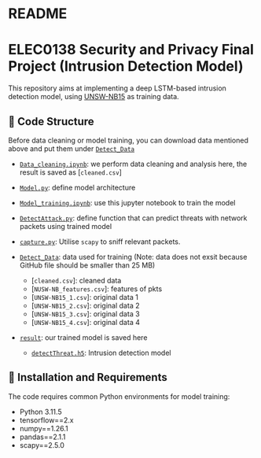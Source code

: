 # README
# ELEC0138 Security and Privacy Final Project (Intrusion Detection Model)
This repository aims at implementing a deep LSTM-based intrusion detection model, using [UNSW-NB15](https://www.kaggle.com/datasets/mrwellsdavid/unsw-nb15/data') as training data.

## 💎 Code Structure
Before data cleaning or model training, you can download data mentioned above and put them under [`Detect_Data`](./Detect_Data/)
* [`Data_cleaning.ipynb`](./Data_cleaning.ipynb): we perform data cleaning and analysis here, the result is saved as [`cleaned.csv`]
* [`Model.py`](./Model.py): define model architecture
* [`Model_training.ipynb`](./Model_training.ipynb): use this jupyter notebook to train the model
* [`DetectAttack.py`](./DetectAttack.py): define function that can predict threats with network packets using trained model
* [`capture.py`](./capture.py): Utilise `scapy` to sniff relevant packets.

* [`Detect_Data`](./Detect_Data/): data used for training (Note: data does not exsit because GitHub file should be smaller than 25 MB)
    * [`cleaned.csv`]: cleaned data
    * [`NUSW-NB_features.csv`]: features of pkts
    * [`UNSW-NB15_1.csv`]: original data 1
    * [`UNSW-NB15_2.csv`]: original data 2
    * [`UNSW-NB15_3.csv`]: original data 3
    * [`UNSW-NB15_4.csv`]: original data 4

* [`result`](./result/): our trained model is saved here
    * [`detectThreat.h5`](./result/detectThreat.h5): Intrusion detection model

## 💎 Installation and Requirements
The code requires common Python environments for model training:
- Python 3.11.5
- tensorflow==2.x
- numpy==1.26.1
- pandas==2.1.1
- scapy==2.5.0